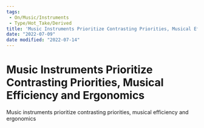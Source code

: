 ```yaml
---
tags:
 - On/Music/Instruments
 - Type/Hot_Take/Derived
title: 'Music Instruments Prioritize Contrasting Priorities, Musical Efficiency and Ergonomics'
date: "2022-07-09"
date modified: "2022-07-14"
---
```


# Music Instruments Prioritize Contrasting Priorities, Musical Efficiency and Ergonomics
Music instruments prioritize contrasting priorities, musical efficiency and ergonomics
